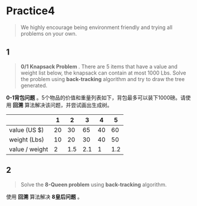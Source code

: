 # Practice4

> We highly encourage being environment friendly and trying all problems on your own.

## 1

> **0/1 Knapsack Problem** . There are 5 items that have a value and weight list below, the knapsack can contain at most 1000 Lbs. Solve the problem using **back-tracking** algorithm and try to draw the tree generated.

**0-1背包问题** 。5个物品的价值和重量列表如下，背包最多可以装下1000磅。请使用 **回溯** 算法解决该问题，并尝试画出生成树。

|                | 1    | 2    | 3    | 4    | 5    |
| -------------- | ---- | ---- | ---- | ---- | ---- |
| value (US $)   | 20   | 30   | 65   | 40   | 60   |
| weight (Lbs)   | 10   | 20   | 30   | 40   | 50   |
| value / weight | 2    | 1.5  | 2.1  | 1    | 1.2  |

## 2

> Solve the **8-Queen problem** using **back-tracking** algorithm.

使用 **回溯** 算法解决 **8皇后问题** 。
